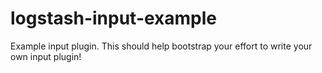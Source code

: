 # logstash-input-example
Example input plugin. This should help bootstrap your effort to write your own input plugin!
